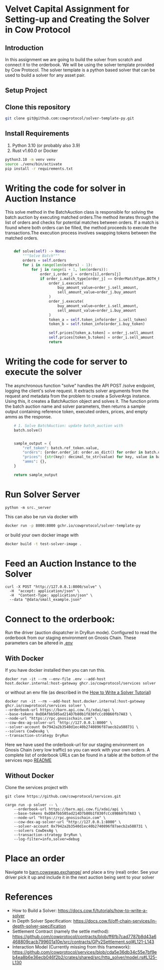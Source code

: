 # Velvet Capital Assignment for Setting-up and Creating the Solver in Cow Protocol

## Introduction
In this assignment we are going to build the solver from scratch and connect it to the orderbook. We will be using the solver template provided by Cow Protocol. The solver template is a python based solver that can be used to build a solver for any asset pair. 

## Setup Project

## Clone this repository

```sh
git clone git@github.com:cowprotocol/solver-template-py.git
```

## Install Requirements

1. Python 3.10 (or probably also 3.9)
2. Rust v1.60.0 or Docker

```sh
python3.10 -m venv venv
source ./venv/bin/activate
pip install -r requirements.txt
```


# Writing the code for solver in Auction Instance
This solve method in the BatchAuction class is responsible for solving the batch auction by executing matched orders.The method iterates through the list of orders and checks for potential matches between orders. If a match is found where both orders can be filled, the method proceeds to execute the transactions.The execution process involves swapping tokens between the matched orders. 
<detail>

```python

    def solve(self) -> None:
        """Solve Batch"""        
        orders = self.orders
        for i in range(len(orders) - 1):
            for j in range(i + 1, len(orders)):
                order_i,order_j = orders[i],orders[j]
                if order_i.match_type[order_j] == OrderMatchType.BOTH_FILLED:
                    order_i.execute(
                        buy_amount_value=order_j.sell_amount,
                        sell_amount_value=order_j.buy_amount 
                    )
                    order_j.execute(
                        buy_amount_value=order_i.sell_amount,
                        sell_amount_value=order_i.buy_amount
                    )
                    token_a = self.token_info(order_i.sell_token)
                    token_b = self.token_info(order_i.buy_token)

                    self.prices[token_a.token] = order_j.sell_amount
                    self.prices[token_b.token] = order_i.sell_amount
                    return

```

</detail>

# Writing the code for server to execute the solver
The asynchronous function "solve" handles the API POST /solve endpoint, logging the client's solve request. It extracts solver arguments from the request and metadata from the problem to create a SolverArgs instance. Using this, it creates a BatchAuction object and solves it. The function prints the batch auction name and solver parameters, then returns a sample output containing reference token, executed orders, prices, and empty amms as the response.


```python 
    # 1. Solve BatchAuction: update batch_auction with
    batch.solve()


    sample_output = {
        "ref_token": batch.ref_token.value,
        "orders": {order.order_id: order.as_dict() for order in batch.orders if order.is_executed()},
        "prices": {str(key): decimal_to_str(value) for key, value in batch.prices.items()},
        "amms": {},
    }

    return sample_output

```

# Run Solver Server

```shell
python -m src._server
```

This can also be run via docker with

```sh
docker run -p 8000:8000 gchr.io/cowprotocol/solver-template-py
```

or build your own docker image with

```sh
docker build -t test-solver-image .
```

# Feed an Auction Instance to the Solver

```shell
curl -X POST "http://127.0.0.1:8000/solve" \
  -H  "accept: application/json" \
  -H  "Content-Type: application/json" \
  --data "@data/small_example.json"
```


# Connect to the orderbook:

Run the driver (auction dispatcher in DryRun mode). Configured to read the orderbook
from our staging environment on Gnosis Chain. These parameters can be altered
in [.env](.env)

## With Docker

If you have docker installed then you can run this.

```shell
docker run -it --rm --env-file .env --add-host host.docker.internal:host-gateway ghcr.io/cowprotocol/services solver
```

or without an env file (as described in
the [How to Write a Solver Tutorial](https://docs.cow.fi/tutorials/how-to-write-a-solver))

```shell
docker run -it --rm --add-host host.docker.internal:host-gateway ghcr.io/cowprotocol/services solver \
--orderbook-url https://barn.api.cow.fi/xdai/api \
--base-tokens 0xDDAfbb505ad214D7b80b1f830fcCc89B60fb7A83 \
--node-url "https://rpc.gnosischain.com" \
--cow-dex-ag-solver-url "http://127.0.0.1:8000" \
--solver-account 0x7942a2b3540d1ec40b2740896f87aecb2a588731 \
--solvers CowDexAg \
--transaction-strategy DryRun
```

Here we have used the orderbook-url for our staging environment on Gnosis Chain (very low traffic) so you can work with your own orders. A complete list of orderbook URLs can be found in a table at the bottom of the services repo [README](https://github.com/cowprotocol/services#solvers)

## Without Docker

Clone the services project with

```shell
git clone https://github.com/cowprotocol/services.git
```

```shell
cargo run -p solver -- \
    --orderbook-url https://barn.api.cow.fi/xdai/api \
    --base-tokens 0xDDAfbb505ad214D7b80b1f830fcCc89B60fb7A83 \
    --node-url "https://rpc.gnosischain.com" \
    --cow-dex-ag-solver-url "http://127.0.0.1:8000" \
    --solver-account 0x7942a2b3540d1ec40b2740896f87aecb2a588731 \
    --solvers CowDexAg \
    --transaction-strategy DryRun \
    --log-filter=info,solver=debug
```

# Place an order

Navigate to [barn.cowswap.exchange/](https://barn.cowswap.exchange/#/swap) and place a
tiny (real) order. See your driver pick it up and include it in the next auction being
sent to your solver

# References

- How to Build a Solver: https://docs.cow.fi/tutorials/how-to-write-a-solver
- In Depth Solver
  Specification: https://docs.cow.fi/off-chain-services/in-depth-solver-specification
- Settlement Contract (namely the settle
  method): https://github.com/cowprotocol/contracts/blob/ff6fb7cad7787b8d43a6468809cacb799601a10e/src/contracts/GPv2Settlement.sol#L121-L143
- Interaction Model (Currently missing from this framework): https://github.com/cowprotocol/services/blob/cda5e36db34c55e7bf9eb4ea8b6e36ecb046f2b2/crates/shared/src/http_solver/model.rs#L125-L130
